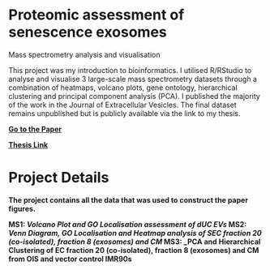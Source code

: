 # Proteomic assessment of senescence exosomes
 Mass spectrometry analysis and visualisation

This project was my introduction to bioinformatics. I utilised R/RStudio to analyse and visualise 3 large-scale mass spectrometry datasets through a combination of heatmaps, volcano plots, gene ontology, hierarchical clustering and principal component analysis (PCA). I published the majority of the work in the Journal of Extracellular Vesicles. The final dataset remains unpublished but is publicly available via the link to my thesis.  

<strong><a href="https://pubmed.ncbi.nlm.nih.gov/33659050/">Go to the Paper</a>

<strong><a href="https://qmro.qmul.ac.uk/xmlui/handle/123456789/71085?show=full">Thesis Link</a>

# Project Details 

The project contains all the data that was used to construct the paper figures.

MS1: _Volcano Plot and GO Localisation assessment of dUC EVs_
MS2: _Venn Diagram, GO Localisation and Heatmap analysis of SEC fraction 20 (co-isolated), fraction 8 (exosomes) and CM_
MS3: _PCA and Hierarchical Clustering of EC fraction 20 (co-isolated), fraction 8 (exosomes) and CM from OIS and vector control IMR90s
 
